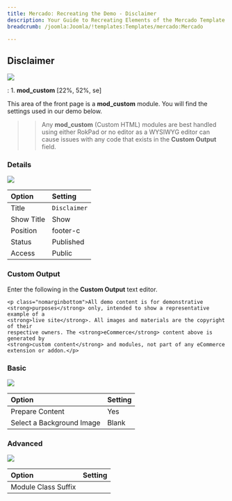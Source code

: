 ```yaml
---
title: Mercado: Recreating the Demo - Disclaimer
description: Your Guide to Recreating Elements of the Mercado Template for Joomla
breadcrumb: /joomla:Joomla/!templates:Templates/mercado:Mercado

---
```


Disclaimer
-----

![][demo]

:   1. **mod_custom** [22%, 52%, se]

This area of the front page is a **mod_custom** module. You will find the settings used in our demo below.

>> Any **mod_custom** (Custom HTML) modules are best handled using either RokPad or no editor as a WYSIWYG editor can cause issues with any code that exists in the **Custom Output** field.

### Details

![][demo2]

| Option     | Setting              |  
| :--------- | :------------------- |  
| Title      | `Disclaimer`         |  
| Show Title | Show                 |  
| Position   | footer-c             |  
| Status     | Published            |  
| Access     | Public               |  

### Custom Output

Enter the following in the **Custom Output** text editor.

~~~
<p class="nomarginbottom">All demo content is for demonstrative
<strong>purposes</strong> only, intended to show a representative example of a
<strong>live site</strong>. All images and materials are the copyright of their
respective owners. The <strong>eCommerce</strong> content above is generated by
<strong>custom content</strong> and modules, not part of any eCommerce
extension or addon.</p>
~~~

### Basic

![][demo3]

| Option                    | Setting |  
| :------------------------ | :------ |  
| Prepare Content           | Yes     |  
| Select a Background Image | Blank   |

### Advanced

![][demo4]

| Option              | Setting |  
| :------------------ | :------ |  
| Module Class Suffix |         |  

[demo]: assets/demo_12.jpeg
[demo2]: assets/demo_14a.jpeg
[demo3]: assets/demo_14b.jpeg
[demo4]: assets/demo_14c.jpeg
